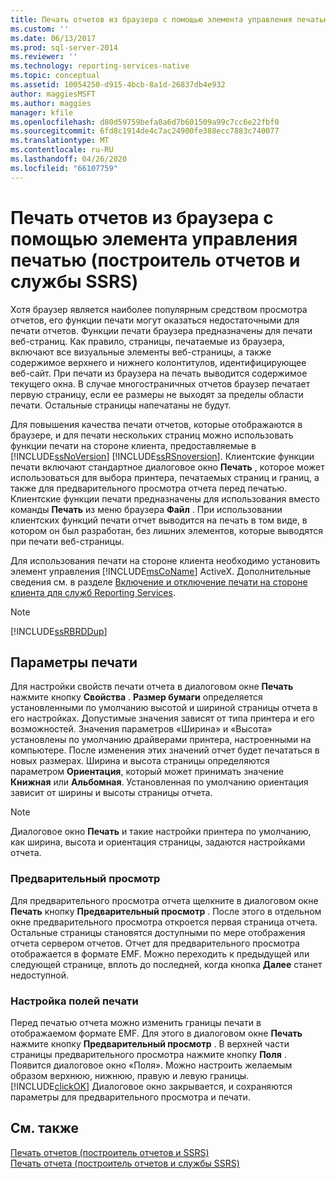 ```yaml
---
title: Печать отчетов из браузера с помощью элемента управления печатью (построитель отчетов и службы SSRS) | Документы Майкрософт
ms.custom: ''
ms.date: 06/13/2017
ms.prod: sql-server-2014
ms.reviewer: ''
ms.technology: reporting-services-native
ms.topic: conceptual
ms.assetid: 10054250-d915-4bcb-8a1d-26837db4e932
author: maggiesMSFT
ms.author: maggies
manager: kfile
ms.openlocfilehash: d80d59759befa0a6d7b601509a99c7cc6e22fbf0
ms.sourcegitcommit: 6fd8c1914de4c7ac24900fe388ecc7883c740077
ms.translationtype: MT
ms.contentlocale: ru-RU
ms.lasthandoff: 04/26/2020
ms.locfileid: "66107759"
---
```

# <a name="print-reports-from-a-browser-with-the-print-control-report-builder-and-ssrs"></a>Печать отчетов из браузера с помощью элемента управления печатью (построитель отчетов и службы SSRS)
  Хотя браузер является наиболее популярным средством просмотра отчетов, его функции печати могут оказаться недостаточными для печати отчетов. Функции печати браузера предназначены для печати веб-страниц. Как правило, страницы, печатаемые из браузера, включают все визуальные элементы веб-страницы, а также содержимое верхнего и нижнего колонтитулов, идентифицирующее веб-сайт. При печати из браузера на печать выводится содержимое текущего окна. В случае многостраничных отчетов браузер печатает первую страницу, если ее размеры не выходят за пределы области печати. Остальные страницы напечатаны не будут.  
  
 Для повышения качества печати отчетов, которые отображаются в браузере, и для печати нескольких страниц можно использовать функции печати на стороне клиента, предоставляемые в [!INCLUDE[ssNoVersion](../../includes/ssnoversion-md.md)] [!INCLUDE[ssRSnoversion](../../includes/ssrsnoversion-md.md)]. Клиентские функции печати включают стандартное диалоговое окно **Печать** , которое может использоваться для выбора принтера, печатаемых страниц и границ, а также для предварительного просмотра отчета перед печатью. Клиентские функции печати предназначены для использования вместо команды **Печать** из меню браузера **Файл** . При использовании клиентских функций печати отчет выводится на печать в том виде, в котором он был разработан, без лишних элементов, которые выводятся при печати веб-страницы.  
  
 Для использования печати на стороне клиента необходимо установить элемент управления [!INCLUDE[msCoName](../../includes/msconame-md.md)] ActiveX. Дополнительные сведения см. в разделе [Включение и отключение печати на стороне клиента для служб Reporting Services](../report-server/enable-and-disable-client-side-printing-for-reporting-services.md).  
  
> [!NOTE]  
>  [!INCLUDE[ssRBRDDup](../../includes/ssrbrddup-md.md)]  
  
## <a name="print-options"></a>Параметры печати  
 Для настройки свойств печати отчета в диалоговом окне **Печать** нажмите кнопку **Свойства** . **Размер бумаги** определяется установленными по умолчанию высотой и шириной страницы отчета в его настройках. Допустимые значения зависят от типа принтера и его возможностей. Значения параметров «Ширина» и «Высота» установлены по умолчанию драйверами принтера, настроенными на компьютере. После изменения этих значений отчет будет печататься в новых размерах. Ширина и высота страницы определяются параметром **Ориентация**, который может принимать значение **Книжная** или **Альбомная**. Установленная по умолчанию ориентация зависит от ширины и высоты страницы отчета.  
  
> [!NOTE]  
>   Диалоговое окно **Печать** и такие настройки принтера по умолчанию, как ширина, высота и ориентация страницы, задаются настройками отчета.  
  
### <a name="print-preview"></a>Предварительный просмотр  
 Для предварительного просмотра отчета щелкните в диалоговом окне **Печать** кнопку **Предварительный просмотр** . После этого в отдельном окне предварительного просмотра откроется первая страница отчета. Остальные страницы становятся доступными по мере отображения отчета сервером отчетов. Отчет для предварительного просмотра отображается в формате EMF. Можно переходить к предыдущей или следующей странице, вплоть до последней, когда кнопка **Далее** станет недоступной.  
  
### <a name="adjusting-print-margins"></a>Настройка полей печати  
 Перед печатью отчета можно изменить границы печати в отображаемом формате EMF. Для этого в диалоговом окне **Печать** нажмите кнопку **Предварительный просмотр** . В верхней части страницы предварительного просмотра нажмите кнопку **Поля** . Появится диалоговое окно «Поля». Можно настроить желаемым образом верхнюю, нижнюю, правую и левую границы. [!INCLUDE[clickOK](../../includes/clickok-md.md)] Диалоговое окно закрывается, и сохраняются параметры для предварительного просмотра и печати.  
  
## <a name="see-also"></a>См. также  
 [Печать отчетов &#40;построитель отчетов и SSRS&#41;](print-reports-report-builder-and-ssrs.md)   
 [Печать отчета (построитель отчетов и службы SSRS)](print-a-report-report-builder-and-ssrs.md)  
  
  
